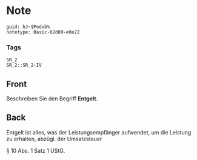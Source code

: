 # Note
```
guid: hJ~$Podvb%
notetype: Basic-02d89-e0e22
```

### Tags
```
SR_2
SR_2::SR_2-IV
```

## Front
Beschreiben Sie den Begriff <b>Entgelt</b>.

## Back
Entgelt ist alles, was der Leistungsempfänger aufwendet, um die Leistung zu erhalten, abzügl. der Umsatzsteuer

§ 10 Abs. 1 Satz 1 UStG.
